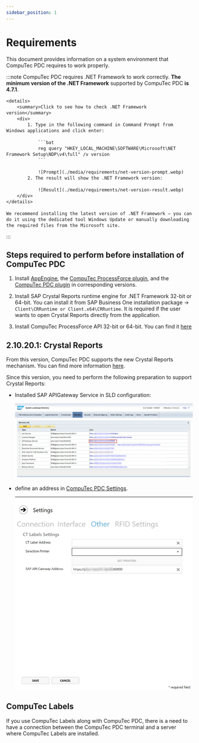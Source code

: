 ```yaml
---
sidebar_position: 1
---
```


# Requirements

This document provides information on a system environment that CompuTec PDC requires to work properly.

:::note
    CompuTec PDC requires .NET Framework to work correctly. **The minimum version of the .NET Framework** supported by CompuTec PDC **is 4.7.1**.

    <details>
        <summary>Click to see how to check .NET Framework version</summary>
        <div>
            1. Type in the following command in Command Prompt from Windows applications and click enter:

                ```bat
                reg query "HKEY_LOCAL_MACHINE\SOFTWARE\Microsoft\NET Framework Setup\NDP\v4\full" /v version
                ```

                ![Prompt](./media/requirements/net-version-prompt.webp)
            2. The result will show the .NET Framework version:

                ![Result](./media/requirements/net-version-result.webp)     
        </div>
    </details>

    We recommend installing the latest version of .NET Framework – you can do it using the dedicated tool Windows Update or manually downloading the required files from the Microsoft site.
:::

## Steps required to perform before installation of CompuTec PDC

1. Install [AppEngine](/docs/appengine/), the [CompuTec ProcessForce plugin](/docs/appengine/releases/download/processforce), and the [CompuTec PDC plugin](/docs/pdc/releases/download) in corresponding versions.

2. Install SAP Crystal Reports runtime engine for .NET Framework 32-bit or 64-bit. You can install it from SAP Business One installation package -> `Client\CRRuntime or Client.x64\CRRuntime`. It is required if the user wants to open Crystal Reports directly from the application.

3. Install CompuTec ProcessForce API 32-bit or 64-bit. You can find it [here](/docs/processforce/releases/download#computec-processforce-api)

## 2.10.20.1: Crystal Reports

From this version, CompuTec PDC supports the new Crystal Reports mechanism. You can find more information [here](https://help.sap.com/docs/SAP_BUSINESS_ONE_VERSION_FOR_SAP_HANA/686100cb1bc34346b2bc6642685bab43/b1bbebd32ff940c786c76315a8dfa270.html).

Since this version, you need to perform the following preparation to support Crystal Reports:

- Installed SAP APIGateway Service in SLD configuration:

  ![SLD configuration](./media/requirements/sld-configuration.webp)
- define an address in [CompuTec PDC Settings](../setting-up-the-application/overview.md#ct-labels-settings).

  ![SAP B1 API Gateway](./media/requirements/pdc-settings.webp)

## CompuTec Labels

If you use CompuTec Labels along with CompuTec PDC, there is a need to have a connection between the CompuTec PDC terminal and a server where CompuTec Labels are installed.
